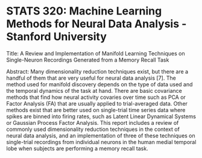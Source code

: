 # STATS 320: Machine Learning Methods for Neural Data Analysis - Stanford University

Title: A Review and Implementation of Manifold Learning Techniques on Single-Neuron Recordings Generated from a Memory Recall Task

Abstract: Many dimensionality reduction techniques exist, but there are a handful of them that are very useful for neural data analysis [7]. The method used for manifold discovery depends on the type of data used and the temporal dynamics of the task at hand. There are basic covariance methods that find how neural activity covaries over time such as PCA or Factor Analysis (FA) that are usually applied to trial-averaged data. Other methods exist that are better used on single-trial time series data where spikes are binned into firing rates, such as Latent Linear Dynamical Systems or Gaussian Process Factor Analysis. This report includes a review of commonly used dimensionality reduction techniques in the context of neural data analysis, and an implementation of three of these techniques on single-trial recordings from individual neurons in the human medial temporal lobe when subjects are performing a memory recall task.
